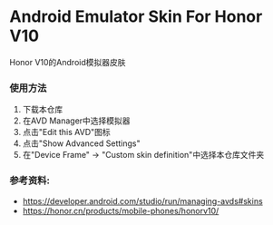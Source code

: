 # Android Emulator Skin For Honor V10
Honor V10的Android模拟器皮肤

### 使用方法
1. 下载本仓库
2. 在AVD Manager中选择模拟器
3. 点击"Edit this AVD"图标
4. 点击"Show Advanced Settings"
5. 在"Device Frame" -> "Custom skin definition"中选择本仓库文件夹

### 参考资料:
* https://developer.android.com/studio/run/managing-avds#skins
* https://honor.cn/products/mobile-phones/honorv10/

